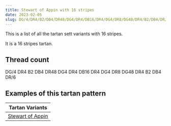 ```yaml
---
title: Stewart of Appin with 16 stripes
date: 2023-02-05
slug: DG/4/DR4/B2/DB4/DR48/DG4/DR4/DB16/DR4/DG4/DR8/DG48/DR4/B2/DB4/DR/6
---
```

This is a list of all the tartan sett variants with 16 stripes.

It is a 16 stripes tartan.


## Thread count
DG/4 DR4 B2 DB4 DR48 DG4 DR4 DB16 DR4 DG4 DR8 DG48 DR4 B2 DB4 DR/6

## Examples of this tartan pattern

| Tartan Variants |
|---------------|
| [Stewart of Appin](/variants/dg/4/dr4/b2/db4/dr48/dg4/dr4/db16/dr4/dg4/dr8/dg48/dr4/b2/db4/dr/6-b4367ae-db000052-dg11450d-draa0000)||
